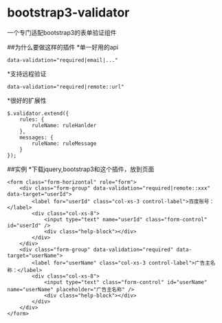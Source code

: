 # bootstrap3-validator
一个专门适配bootstrap3的表单验证组件

##为什么要做这样的插件
*单一好用的api 
```
data-validation="required|email|..."
```
*支持远程验证
```
data-validation="required|remote::url"
```
*很好的扩展性
```
$.validator.extend({
	rules: {
		ruleName: ruleHanlder
	},
	messages: {
		ruleName: ruleMessage
	}
});
```

##实例 
*下载jquery,bootstrap3和这个插件，放到页面
```
<form class="form-horizontal" role="form">
	<div class="form-group" data-validation="required|remote::xxx" data-target="userId">
		<label for="userId" class="col-xs-3 control-label">百度账号：</label>
		<div class="col-xs-8">
			<input type="text" name="userId" class="form-control" id="userId" />
			<div class="help-block"></div>
		</div>
	</div>
	<div class="form-group" data-validation="required" data-target="userName">
		<label for="userName" class="col-xs-3 control-label">广告主名称：</label>
		<div class="col-xs-8">
			<input type="text" class="form-control" id="userName" name="userName" placeholder="广告主名称" />
			<div class="help-block"></div>
		</div>
	</div>
</form>
```
